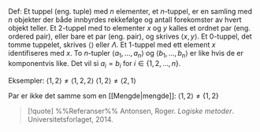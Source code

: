 Def:
Et tuppel (eng. tuple) med $n$ elementer, et $n$-tuppel, er en samling med $n$ objekter der både innbyrdes rekkefølge og antall forekomster av hvert objekt teller. Et $2$-tuppel med to elementer $x$ og $y$ kalles et ordnet par (eng. ordered pair), eller bare et par (eng. pair), og skrives $\langle x,y\rangle$. Et $0$-tuppel, det tomme tuppelet, skrives $\langle\rangle$ eller $\Lambda$. Et $1$-tuppel med ett element $x$ identifiseres med $x$. To $n$-tupler $\langle a_1,\ldots,a_n\rangle$ og $\langle b_1,\ldots,b_n\rangle$ er like hvis de er komponentvis like. Det vil si $a_i=b_i$ for $i \in \{1,2,\ldots,n\}$.

Eksempler:
$\langle 1,2\rangle\neq\langle 1,2,2\rangle$ 
$\langle 1,2\rangle\neq\langle 2,1\rangle$ 

Par er ikke det samme som en [[Mengde|mengde]]:
$\langle 1,2\rangle\neq\{ 1,2\}$ 

> [!quote] %%Referanser%%
Antonsen, Roger. *Logiske metoder*. Universitetsforlaget, 2014.